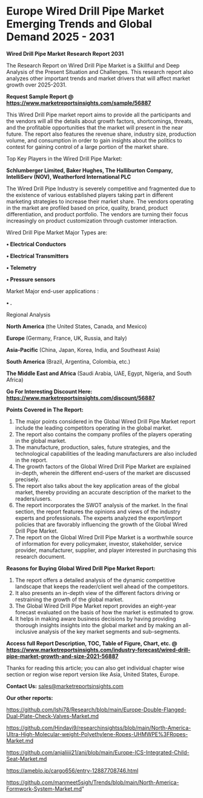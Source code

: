 # Europe Wired Drill Pipe Market Emerging Trends and Global Demand 2025 - 2031

<strong>Wired Drill Pipe Market Research Report 2031</strong>

The Research Report on Wired Drill Pipe Market is a Skillful and Deep Analysis of the Present Situation and Challenges. This research report also analyzes other important trends and market drivers that will affect market growth over 2025-2031.

<strong>Request Sample Report @ <a href=https://www.marketreportsinsights.com/sample/56887>https://www.marketreportsinsights.com/sample/56887</a></strong>

This Wired Drill Pipe market report aims to provide all the participants and the vendors will all the details about growth factors, shortcomings, threats, and the profitable opportunities that the market will present in the near future. The report also features the revenue share, industry size, production volume, and consumption in order to gain insights about the politics to contest for gaining control of a large portion of the market share.

Top Key Players in the Wired Drill Pipe Market:

<strong>Schlumberger Limited, Baker Hughes, The Halliburton Company, IntelliServ (NOV), Weatherford International PLC</strong>

The Wired Drill Pipe Industry is severely competitive and fragmented due to the existence of various established players taking part in different marketing strategies to increase their market share. The vendors operating in the market are profiled based on price, quality, brand, product differentiation, and product portfolio. The vendors are turning their focus increasingly on product customization through customer interaction.

Wired Drill Pipe Market Major Types are:

<strong>• Electrical Conductors

• Electrical Transmitters

• Telemetry

• Pressure sensors</strong>

Market Major end-user applications :

<strong>• .</strong>

Regional Analysis

</u><strong><b>North America</b></strong> (the United States, Canada, and Mexico)

<strong><b>Europe </b></strong>(Germany, France, UK, Russia, and Italy)

<strong><b>Asia-Pacific</b></strong> (China, Japan, Korea, India, and Southeast Asia)

<strong><b>South America</b></strong> (Brazil, Argentina, Colombia, etc.)

<strong><b>The Middle East and Africa</b></strong> (Saudi Arabia, UAE, Egypt, Nigeria, and South Africa)

<strong>Go For Interesting Discount Here: <a href=https://www.marketreportsinsights.com/discount/56887>https://www.marketreportsinsights.com/discount/56887</a></strong>

<strong>Points Covered in The Report:</strong>
<ol>
  <li>The major points considered in the Global Wired Drill Pipe Market report include the leading competitors operating in the global market.</li>
  <li>The report also contains the company profiles of the players operating in the global market.</li>
  <li>The manufacture, production, sales, future strategies, and the technological capabilities of the leading manufacturers are also included in the report.</li>
  <li>The growth factors of the Global Wired Drill Pipe Market are explained in-depth, wherein the different end-users of the market are discussed precisely.</li>
  <li>The report also talks about the key application areas of the global market, thereby providing an accurate description of the market to the readers/users.</li>
  <li>The report incorporates the SWOT analysis of the market. In the final section, the report features the opinions and views of the industry experts and professionals. The experts analyzed the export/import policies that are favorably influencing the growth of the Global Wired Drill Pipe Market.</li>
  <li>The report on the Global Wired Drill Pipe Market is a worthwhile source of information for every policymaker, investor, stakeholder, service provider, manufacturer, supplier, and player interested in purchasing this research document.</li>
</ol>
<strong>Reasons for Buying Global Wired Drill Pipe Market Report:</strong>

<ol>
  <li>The report offers a detailed analysis of the dynamic competitive landscape that keeps the reader/client well ahead of the competitors.</li>
  <li>It also presents an in-depth view of the different factors driving or restraining the growth of the global market.</li>
  <li>The Global Wired Drill Pipe Market report provides an eight-year forecast evaluated on the basis of how the market is estimated to grow.</li>
  <li>It helps in making aware business decisions by having providing thorough insights insights into the global market and by making an all-inclusive analysis of the key market segments and sub-segments.</li>
</ol>
<strong>Access full Report Description, TOC, Table of Figure, Chart, etc. @ <a href=https://www.marketreportsinsights.com/industry-forecast/wired-drill-pipe-market-growth-and-size-2021-56887>https://www.marketreportsinsights.com/industry-forecast/wired-drill-pipe-market-growth-and-size-2021-56887</a></strong>


Thanks for reading this article; you can also get individual chapter wise section or region wise report version like Asia, United States, Europe.

<strong>Contact Us:</strong>
sales@marketreportsinsights.com

<strong>Our other reports:</strong>

<a href=https://github.com/Ishi78/Research/blob/main/Europe-Double-Flanged-Dual-Plate-Check-Valves-Market.md>https://github.com/Ishi78/Research/blob/main/Europe-Double-Flanged-Dual-Plate-Check-Valves-Market.md</a>

<a href=https://github.com/Hindavi9/researchinsightss/blob/main/North-America-Ultra-High-Molecular-weight-Polyethylene-Ropes-UHMWPE%3FRopes-Market.md>https://github.com/Hindavi9/researchinsightss/blob/main/North-America-Ultra-High-Molecular-weight-Polyethylene-Ropes-UHMWPE%3FRopes-Market.md</a>

<a href=https://github.com/anjaliiii21/ani/blob/main/Europe-ICS-Integrated-Child-Seat-Market.md>https://github.com/anjaliiii21/ani/blob/main/Europe-ICS-Integrated-Child-Seat-Market.md</a>

<a href=https://ameblo.jp/cargo656/entry-12887708746.html>https://ameblo.jp/cargo656/entry-12887708746.html</a>

<a href=https://github.com/manmeet5sigh/Trends/blob/main/North-America-Formwork-System-Market.md>https://github.com/manmeet5sigh/Trends/blob/main/North-America-Formwork-System-Market.md</a>"
